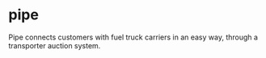# pipe
Pipe connects customers with fuel truck carriers in an easy way, through a transporter auction system.
